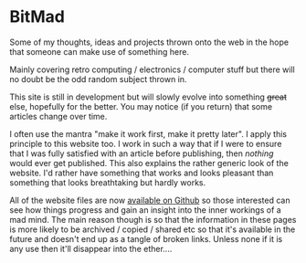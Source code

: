 # BitMad

Some of my thoughts, ideas and projects thrown onto the web in the hope that someone can make use of something here.

Mainly covering retro computing / electronics / computer stuff but there will no doubt be the odd random subject thrown in.

This site is still in development but will slowly evolve into something ~~great~~ else, hopefully for the better. You may notice (if you return) that some articles change over time.  

I often use the mantra "make it work first, make it pretty later". I apply this principle to this website too. I work in such a way that if I were to ensure that I was fully satisfied with an article before publishing, then *nothing* would ever get published. This also explains the rather generic look of the website. I'd rather have something that works and looks pleasant than something that looks breathtaking but hardly works.

All of the website files are now [available on Github](https://github.com/BitMadcouk/BMKDWebsite) so those interested can see how things progress and gain an insight into the inner workings of a mad mind. The main reason though is so that the information in these pages is more likely to be archived / copied / shared etc so that it's available in the future and doesn't end up as a tangle of broken links. Unless none if it is any use then it'll disappear into the ether....


